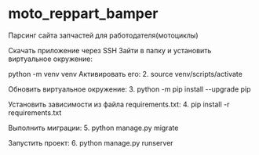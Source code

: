 # moto_reppart_bamper
Парсинг сайта запчастей для работодателя(мотоциклы)

Скачать приложение через SSH Зайти в папку и установить виртуальное окружение:

python -m venv venv
Активировать его:
2. source venv/scripts/activate

Обновить виртуальное окружение:
3. python -m pip install --upgrade pip

Установить зависимости из файла requirements.txt:
4. pip install -r requirements.txt

Выполнить миграции:
5. python manage.py migrate

Запустить проект:
6. python manage.py runserver